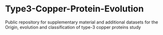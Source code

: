 # Type3-Copper-Protein-Evolution
Public repository for supplementary material and additional datasets for the Origin, evolution and classification of type-3 copper proteins study
